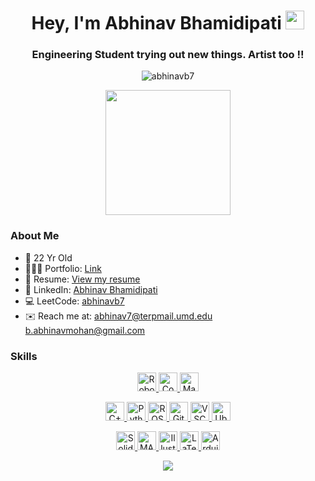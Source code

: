 
<h1 align="center">Hey, I'm Abhinav Bhamidipati
<img src="https://media.giphy.com/media/hvRJCLFzcasrR4ia7z/giphy.gif" width="30px"/></h1>
<h3 align="center">Engineering Student trying out new things. Artist too !!</h3>


<p align="center">
  <img src="https://komarev.com/ghpvc/?username=abhinavb7&label=Profile%20views&color=0e75b6&style=flat" alt="abhinavb7" />
</p>

<div align="center">
  <img src="https://i.giphy.com/media/v1.Y2lkPTc5MGI3NjExdTA2bDNqa2g5NXozaWZtMmVxemRsMGRiYm5jM3ExbG5mbmxsbWo3bCZlcD12MV9pbnRlcm5hbF9naWZfYnlfaWQmY3Q9Zw/UtnxCnjWAOL1J6TNUR/giphy.gif"  height="200"/>
</div>


### About Me

- 🤖 22 Yr Old
- 🧑🏻‍💼 Portfolio: [Link](https://abhinavb7.github.io/)
- 📄 Resume: [View my resume](https://drive.google.com/file/d/1AP05yiUFf4bWWhDI-SplE6uKrWKcaLFO/view?usp=sharing)
- 👔 LinkedIn: [Abhinav Bhamidipati](https://www.linkedin.com/in/abhinav-bhamidipati/)
- 💻 LeetCode: [abhinavb7](https://www.leetcode.com/abhinavb7/)
- ✉️ Reach me at: [abhinav7@terpmail.umd.edu](mailto:abhinav7@terpmail.umd.edu)  [b.abhinavmohan@gmail.com](mailto:b.abhinavmohan@gmail.com)


  
### Skills




<p align="center">
  <a href="https://www.ros.org/">
    <img height="30" alt="Robotics" src="https://img.shields.io/badge/-Robotics-00a3e0?style=plastic&logo=ros"/>
  </a>
  <a href="https://opencv.org/">
    <img height="30" alt="Computer Vision" src="https://img.shields.io/badge/-Computer%20Vision-5c3ee8?style=plastic&logo=opencv"/>
  </a>
  <a href="https://www.tensorflow.org/">
    <img height="30" alt="Machine Learning" src="https://img.shields.io/badge/-Machine%20Learning-f39f37?style=plastic&logo=tensorflow"/>
  </a>
</p>


<p align="center">
  <a href= "https://isocpp.org/">
    <img height="30" alt="C++" src="https://img.shields.io/badge/-C%2B%2B-orange?style=plastic&logo=cplusplus"/>
  </a>
  
  <a href= "https://www.python.org/">
    <img height="30" alt="Python" src="https://img.shields.io/badge/-Python-ffcd3a?style=plastic&logo=python"/>
  </a>
  <a href= "https://www.ros.org/">
  <img height="30" alt="ROS" src="https://img.shields.io/badge/-ROS-fa8a05?style=plastic&logo=ros"/>
  </a>
  
  <a href="https://git-scm.com/" target="_blank">
  <img height="30" alt="Git" src="https://img.shields.io/badge/-Git-F05032?style=plastic&logo=git&logoColor=white"/>
  </a>

  <a href= "https://code.visualstudio.com/">
  <img height="30" alt="VSCode" src="https://img.shields.io/badge/-VS%20Code-3182b9?style=plastic&logo=visualstudiocode"/>
  </a>
  
  <a href= "https://ubuntu.com/">
  <img height="30" alt="Ubuntu" src="https://img.shields.io/badge/-Ubuntu-99b931?style=plastic&logo=ubuntu"/>
  </a>
</p>



<p align="center">
  <a href="https://www.solidworks.com/" target="_blank">
    <img height="30" alt="SolidWorks" src="https://img.shields.io/badge/-SolidWorks-0078D4?style=plastic&logo=solidworks&logoColor=white"/>
  </a>
  <a href="https://www.mathworks.com/" target="_blank">
    <img height="30" alt="MATLAB" src="https://img.shields.io/badge/-MATLAB-0076A8?style=plastic&logo=mathworks&logoColor=white"/>
  </a>
  <a href="https://www.adobe.com/products/illustrator.html" target="_blank">
    <img height="30" alt="Illustrator" src="https://img.shields.io/badge/-Illustrator-FF9A00?style=plastic&logo=adobe-illustrator&logoColor=white"/>
  </a>
   <a href= "https://www.latex-project.org/">
    <img height="30" alt="LaTeX" src="https://img.shields.io/badge/-LaTeX-008080?style=plastic&logo=latex"/>
  </a>
  <a href="https://www.arduino.cc/" target="_blank">
    <img height="30" alt="Arduino" src="https://img.shields.io/badge/-Arduino-00979D?style=plastic&logo=arduino&logoColor=white"/>
  </a>  
</p>


<p align="center"><img align="center" src="https://github-readme-streak-stats.herokuapp.com/?user=abhinavb7"" /></p>

